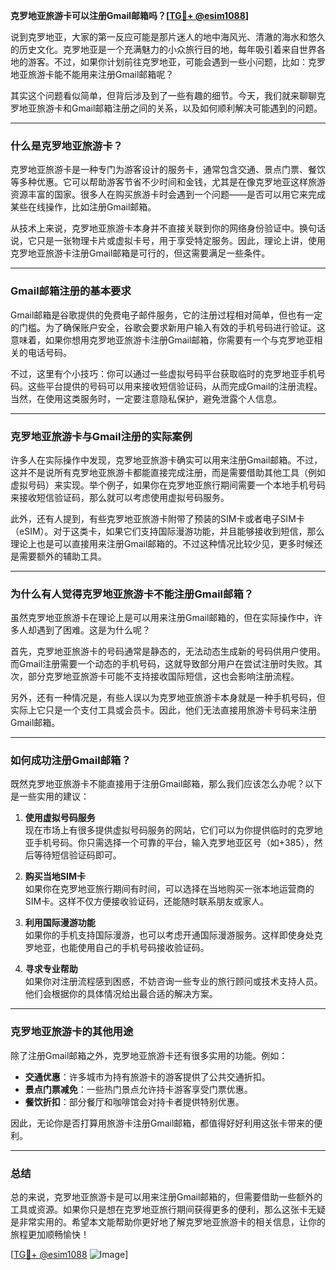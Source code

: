 **克罗地亚旅游卡可以注册Gmail邮箱吗？[[TG💪+ @esim1088](https://t.me/s/esim1088)]**

说到克罗地亚，大家的第一反应可能是那片迷人的地中海风光、清澈的海水和悠久的历史文化。克罗地亚是一个充满魅力的小众旅行目的地，每年吸引着来自世界各地的游客。不过，如果你计划前往克罗地亚，可能会遇到一些小问题，比如：克罗地亚旅游卡能不能用来注册Gmail邮箱呢？

其实这个问题看似简单，但背后涉及到了一些有趣的细节。今天，我们就来聊聊克罗地亚旅游卡和Gmail邮箱注册之间的关系，以及如何顺利解决可能遇到的问题。

---

### **什么是克罗地亚旅游卡？**

克罗地亚旅游卡是一种专门为游客设计的服务卡，通常包含交通、景点门票、餐饮等多种优惠。它可以帮助游客节省不少时间和金钱，尤其是在像克罗地亚这样旅游资源丰富的国家。很多人在购买旅游卡时会遇到一个问题——是否可以用它来完成某些在线操作，比如注册Gmail邮箱。

从技术上来说，克罗地亚旅游卡本身并不直接关联到你的网络身份验证中。换句话说，它只是一张物理卡片或虚拟卡号，用于享受特定服务。因此，理论上讲，使用克罗地亚旅游卡注册Gmail邮箱是可行的，但这需要满足一些条件。

---

### **Gmail邮箱注册的基本要求**

Gmail邮箱是谷歌提供的免费电子邮件服务，它的注册过程相对简单，但也有一定的门槛。为了确保账户安全，谷歌会要求新用户输入有效的手机号码进行验证。这意味着，如果你想用克罗地亚旅游卡注册Gmail邮箱，你需要有一个与克罗地亚相关的电话号码。

不过，这里有个小技巧：你可以通过一些虚拟号码平台获取临时的克罗地亚手机号码。这些平台提供的号码可以用来接收短信验证码，从而完成Gmail的注册流程。当然，在使用这类服务时，一定要注意隐私保护，避免泄露个人信息。

---

### **克罗地亚旅游卡与Gmail注册的实际案例**

许多人在实际操作中发现，克罗地亚旅游卡确实可以用来注册Gmail邮箱。不过，这并不是说所有克罗地亚旅游卡都能直接完成注册，而是需要借助其他工具（例如虚拟号码）来实现。举个例子，如果你在克罗地亚旅行期间需要一个本地手机号码来接收短信验证码，那么就可以考虑使用虚拟号码服务。

此外，还有人提到，有些克罗地亚旅游卡附带了预装的SIM卡或者电子SIM卡（eSIM）。对于这类卡，如果它们支持国际漫游功能，并且能够接收到短信，那么理论上也是可以直接用来注册Gmail邮箱的。不过这种情况比较少见，更多时候还是需要额外的辅助工具。

---

### **为什么有人觉得克罗地亚旅游卡不能注册Gmail邮箱？**

虽然克罗地亚旅游卡在理论上是可以用来注册Gmail邮箱的，但在实际操作中，许多人却遇到了困难。这是为什么呢？

首先，克罗地亚旅游卡的号码通常是静态的，无法动态生成新的号码供用户使用。而Gmail注册需要一个动态的手机号码，这就导致部分用户在尝试注册时失败。其次，部分克罗地亚旅游卡可能不支持接收国际短信，这也会影响注册流程。

另外，还有一种情况是，有些人误以为克罗地亚旅游卡本身就是一种手机号码，但实际上它只是一个支付工具或会员卡。因此，他们无法直接用旅游卡号码来注册Gmail邮箱。

---

### **如何成功注册Gmail邮箱？**

既然克罗地亚旅游卡不能直接用于注册Gmail邮箱，那么我们应该怎么办呢？以下是一些实用的建议：

1. **使用虚拟号码服务**  
   现在市场上有很多提供虚拟号码服务的网站，它们可以为你提供临时的克罗地亚手机号码。你只需选择一个可靠的平台，输入克罗地亚区号（如+385），然后等待短信验证码即可。

2. **购买当地SIM卡**  
   如果你在克罗地亚旅行期间有时间，可以选择在当地购买一张本地运营商的SIM卡。这样不仅方便接收验证码，还能随时联系朋友或家人。

3. **利用国际漫游功能**  
   如果你的手机支持国际漫游，也可以考虑开通国际漫游服务。这样即使身处克罗地亚，也能使用自己的手机号码接收验证码。

4. **寻求专业帮助**  
   如果你对注册流程感到困惑，不妨咨询一些专业的旅行顾问或技术支持人员。他们会根据你的具体情况给出最合适的解决方案。

---

### **克罗地亚旅游卡的其他用途**

除了注册Gmail邮箱之外，克罗地亚旅游卡还有很多实用的功能。例如：

- **交通优惠**：许多城市为持有旅游卡的游客提供了公共交通折扣。
- **景点门票减免**：一些热门景点允许持卡游客享受门票优惠。
- **餐饮折扣**：部分餐厅和咖啡馆会对持卡者提供特别优惠。

因此，无论你是否打算用旅游卡注册Gmail邮箱，都值得好好利用这张卡带来的便利。

---

### **总结**

总的来说，克罗地亚旅游卡是可以用来注册Gmail邮箱的，但需要借助一些额外的工具或资源。如果你只是想在克罗地亚旅行期间获得更多的便利，那么这张卡无疑是非常实用的。希望本文能帮助你更好地了解克罗地亚旅游卡的相关信息，让你的旅程更加顺畅愉快！

[[TG💪+ @esim1088](https://t.me/s/esim1088) ![Image](https://i.postimg.cc/4NQfJmqS/Snipaste-2025-05-13-00-14-12.png)]